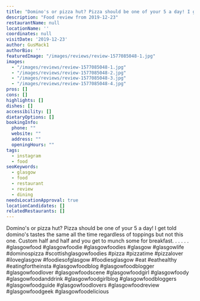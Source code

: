 ```yaml
---
title: "Domino's or pizza hut? Pizza should be one of your 5 a day! I get told domino's tastes the same all the time regardless of toppings but not this one."
description: "Food review from 2019-12-23"
restaurantName: null
locationName: ''
coordinates: null
visitDate: '2019-12-23'
author: GusMack1
authorBio: ''
featuredImage: "/images/reviews/review-1577085048-1.jpg"
images:
  - "/images/reviews/review-1577085048-1.jpg"
  - "/images/reviews/review-1577085048-2.jpg"
  - "/images/reviews/review-1577085048-3.jpg"
  - "/images/reviews/review-1577085048-4.jpg"
pros: []
cons: []
highlights: []
dishes: []
accessibility: []
dietaryOptions: []
bookingInfo:
  phone: ""
  website: ""
  address: ""
  openingHours: ""
tags:
  - instagram
  - food
seoKeywords:
  - glasgow
  - food
  - restaurant
  - review
  - dining
needsLocationApproval: true
locationCandidates: []
relatedRestaurants: []
---
```


Domino's or pizza hut? Pizza should be one of your 5 a day! I get told domino's tastes the same all the time regardless of toppings but not this one. Custom half and half and you get to munch some for breakfast. .
.
.
.
.
#glasgowfood #glasgowfoodie #glasgowfoodies #glasgow #glasgowlife #dominospizza #scottishglasgowfoodies #pizza #pizzatime #pizzalover #iloveglasgow #foodiesofglasgow #foodiesglasgow #eat #eathealthy #eatingfortheinsta #glasgowfoodblog #glasgowfoodblogger #glasgowfoodlover #glasgowfoodscene #glasgowfoodgirl #glasgowfoody #glasgowfoodanddrink #glasgowfoodgirlblog #glasgowfoodbloggers #glasgowfoodguide #glasgowfoodlovers #glasgowfoodreview #glasgowfoodgeek #glasgowfoodelicious